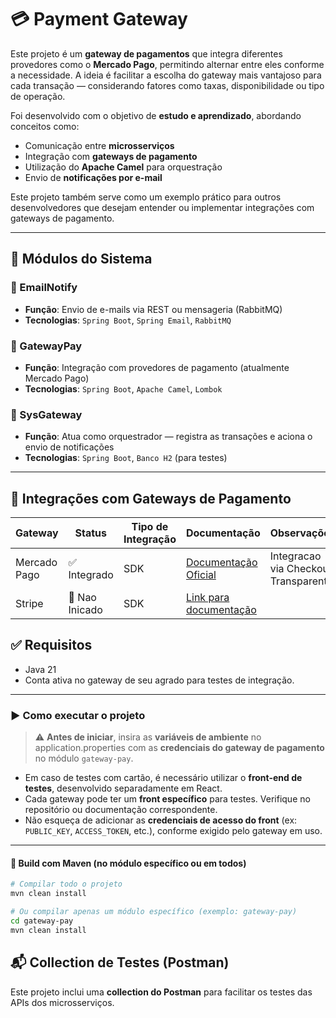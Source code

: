 # 💳 Payment Gateway

Este projeto é um **gateway de pagamentos** que integra diferentes provedores como o **Mercado Pago**, permitindo alternar entre eles conforme a necessidade. A ideia é facilitar a escolha do gateway mais vantajoso para cada transação — considerando fatores como taxas, disponibilidade ou tipo de operação.

Foi desenvolvido com o objetivo de **estudo e aprendizado**, abordando conceitos como:

- Comunicação entre **microsserviços**
- Integração com **gateways de pagamento**
- Utilização do **Apache Camel** para orquestração
- Envio de **notificações por e-mail**

Este projeto também serve como um exemplo prático para outros desenvolvedores que desejam entender ou implementar integrações com gateways de pagamento.

---

## 🧩 Módulos do Sistema

### 📧 EmailNotify
- **Função**: Envio de e-mails via REST ou mensageria (RabbitMQ)
- **Tecnologias**: `Spring Boot`, `Spring Email`, `RabbitMQ`

### 🔌 GatewayPay
- **Função**: Integração com provedores de pagamento (atualmente Mercado Pago)
- **Tecnologias**: `Spring Boot`, `Apache Camel`, `Lombok`

### 🧾 SysGateway
- **Função**: Atua como orquestrador — registra as transações e aciona o envio de notificações
- **Tecnologias**: `Spring Boot`, `Banco H2` (para testes)

---
## 🔗 Integrações com Gateways de Pagamento

| Gateway      | Status         | Tipo de Integração | Documentação                                               | Observações                          |
|--------------|----------------|--------------------|-------------------------------------------------------------|--------------------------------------|
| Mercado Pago | ✅ Integrado    | SDK                | [Documentação Oficial](https://www.mercadopago.com.br/developers/pt) | Integracao via Checkout Transparente |
| Stripe       | 🚧 Nao Inicado | SDK       | [Link para documentação](#)                                |                                      |


## ✅ Requisitos

- Java 21
- Conta ativa no gateway de seu agrado para testes de integração.

---

### ▶️ Como executar o projeto

> ⚠️ **Antes de iniciar**, insira as **variáveis de ambiente** no application.properties com as **credenciais do gateway de pagamento** no módulo `gateway-pay`.

- Em caso de testes com cartão, é necessário utilizar o **front-end de testes**, desenvolvido separadamente em React.
- Cada gateway pode ter um **front específico** para testes. Verifique no repositório ou documentação correspondente.
- Não esqueça de adicionar as **credenciais de acesso do front** (ex: `PUBLIC_KEY`, `ACCESS_TOKEN`, etc.), conforme exigido pelo gateway em uso.

---

#### 🔨 Build com Maven (no módulo específico ou em todos)

```bash
# Compilar todo o projeto
mvn clean install

# Ou compilar apenas um módulo específico (exemplo: gateway-pay)
cd gateway-pay
mvn clean install
```

## 📬 Collection de Testes (Postman)

Este projeto inclui uma **collection do Postman** para facilitar os testes das APIs dos microsserviços.

